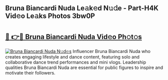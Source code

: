 ## Bruna Biancardi Nuda Le𝚊k𝚎d N𝚞𝚍e - Part-H4K Vid𝚎o Le𝚊ks Photos 3bw0P

# <h2><a href="http://fbfjtqr.evod.top/?m=Bruna+Biancardi+Nuda">🔗 👉🔴 Bruna Biancardi Nuda Vid𝚎o Ph𝚘t𝚘s</a></h2>

[![Bruna Biancardi Nuda N𝚞d𝚎s](https://i.imgur.com/8V9OHl7.gif)](http://fbfjtqr.evod.top/?m=Bruna+Biancardi+Nuda)
Influencer Bruna Biancardi Nuda who creates engaging lifestyle and dance content, featuring solo and collaborative dance trend performances and mini vlogs. Leadership qualities Bruna Biancardi Nuda are essential for public figures to inspire and motivate their followers. 
